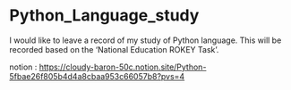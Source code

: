 # Python_Language_study
I would like to leave a record of my study of Python language. 
This will be recorded based on the ‘National Education ROKEY Task’.



notion : https://cloudy-baron-50c.notion.site/Python-5fbae26f805b4d4a8cbaa953c66057b8?pvs=4
